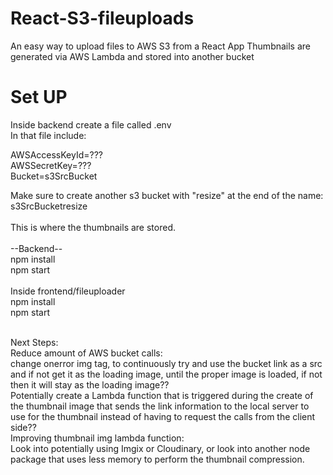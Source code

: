 # React-S3-fileuploads
An easy way to upload files to AWS S3 from a React App
Thumbnails are generated via AWS Lambda and stored into another bucket


# Set UP

Inside backend create a file called .env <br/>
In that file include: <br/>

AWSAccessKeyId=??? 
<br/>
AWSSecretKey=???
<br/>
Bucket=s3SrcBucket
<br/>

Make sure to create another s3 bucket with "resize" at the end of the name:<br/>
s3SrcBucketresize <br/>
<br/>
This is where the thumbnails are stored. <br/>
<br/>
--Backend-- <br/>
npm install <br/>
npm start <br/>
<br/>
Inside frontend/fileuploader <br/>
npm install <br/>
npm start <br/>

<br/>
Next Steps: <br/>
Reduce amount of AWS bucket calls: <br/>
change onerror img tag, to continuously try and use the bucket link as a src and if not get it as the loading image, until the proper image is loaded, if not then it will stay as the loading image?? <br/>
Potentially create a Lambda function that is triggered during the create of the thumbnail image that sends the link information to the local server to use for the thumbnail instead of having to request the calls from the client side?? <br/>
Improving thumbnail img lambda function:<br/>
Look into potentially using Imgix or Cloudinary, or look into another node package that uses less memory to perform the thumbnail compression. <br/>
